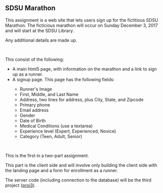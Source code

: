 <h2>SDSU Marathon</h2>
<p>This assignment is a web site that lets users sign up for the fictitious SDSU Marathon. The ficticious marathon will occur on Sunday December 3, 2017 and will start at the SDSU Library.</p>
<p>Any additional details are made up.</p>
<br/>
<p>This consist of the following:</p>
<ul>
  <li>A main html5 page, with information on the marathon and a link to sign up as a runner.</li>
  <li>A signup page. This page has the following fields:</li>
  <ul>
    <li>Runner's Image</li>
    <li>First, Middle, and Last Name</li>
    <li>Address, two lines for address, plus City, State, and Zipcode</li>
    <li>Primary phone</li>
    <li>Email address</li>
    <li>Gender</li>
    <li>Date of Birth</li>
    <li>Medical Conditions (use a textarea)</li>
    <li>Experience level (Expert, Experienced, Novice)</li>
    <li>Category (Teen, Adult, Senior)</li>
  </ul>
</ul>
<br/>

<p>This is the first in a two-part assignment.</p>
<p>This part is the client side and will involve only building the client side with the landing page and a form for enrollment as a runner.</p>
<p>The server code (including connection to the database) will be the third project (<a href="https://github.com/Skyrev/Intro-to-Web-Application-Development/tree/master/proj3">proj3</a>).</p>
